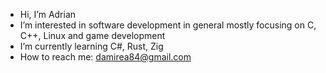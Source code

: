 - Hi, I’m Adrian
- I’m interested in software development in general mostly focusing on C, C++, Linux and game development
- I’m currently learning C#, Rust, Zig
- How to reach me: damirea84@gmail.com
